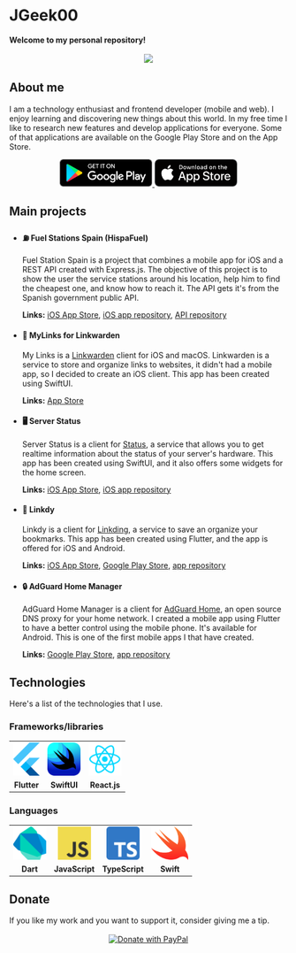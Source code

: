 <h1>JGeek00</h1>
<b>Welcome to my personal repository!</b>
<br>
<br>
<div align="center">
  <img src="https://github-readme-stats.vercel.app/api?username=JGeek00&show_icons=true&count_private=true" />
</div>

<h2>About me</h2>
<p>
  I am a technology enthusiast and frontend developer (mobile and web). I enjoy learning and discovering new things about this world. In my free time I like to research new features and develop applications for everyone. Some of that applications are available on the Google Play Store and on the App Store.
</p>
<div align="center">
  <a href="https://play.google.com/store/apps/dev?id=6730242602709677331&hl=es" target="_blank" rel="noopener noreferrer">
    <img src="./assets/google-play.png" height="50px">
  </a>
  <img src="./assets/app-store.svg" height="50px">
</div>

<h2>Main projects</h2>
<ul>
  <li>
    <h4>⛽️ Fuel Stations Spain (HispaFuel)</h4>
    <p>
      Fuel Station Spain is a project that combines a mobile app for iOS and a REST API created with Express.js. The objective of this project is to show the user the service stations around his location, help him to find the cheapest one, and know how to reach it. The API gets it's from the Spanish government public API.
    </p>
    <p>
      <b>Links:</b> <a href="https://apps.apple.com/es/app/hispafuel-gasolineras-espa%C3%B1a/id6720709096">iOS App Store</a>, <a href="https://github.com/JGeek00/fuel-stations-spain-ios">iOS app repository</a>, <a href="https://github.com/JGeek00/fuel-stations-spain-api">API repository</a>
    </p>
  </li>
  <li>
    <h4>🔗 MyLinks for Linkwarden</h4>
    <p>
      My Links is a <a href="https://linkwarden.app">Linkwarden</a> client for iOS and macOS. Linkwarden is a service to store and organize links to websites, it didn't had a mobile app, so I decided to create an iOS client. This app has been created using SwiftUI.
    </p>
    <p>
      <b>Links:</b> <a href="https://apps.apple.com/es/app/my-links-para-linkwarden/id6504573402">App Store</a>
    </p>
  </li>
  <li>
    <h4>🖥️ Server Status</h4>
    <p>
      Server Status is a client for <a href="https://github.com/dani3l0/Status">Status</a>, a service that allows you to get realtime information about the status of your server's hardware. This app has been created using SwiftUI, and it also offers some widgets for the home screen.
    </p>
    <p>
      <b>Links:</b> <a href="https://apps.apple.com/es/app/server-status-server-monitor/id6479648296">iOS App Store</a>, <a href="https://github.com/JGeek00/server-status">iOS app repository</a>
    </p>
  </li>
  <li>
    <h4>🔗 Linkdy</h4>
    <p>
      Linkdy is a client for <a href="https://github.com/sissbruecker/linkding">Linkding</a>, a service to save an organize your bookmarks. This app has been created using Flutter, and the app is offered for iOS and Android.
    </p>
    <p>
      <b>Links:</b> <a href="https://apps.apple.com/es/app/linkdy/id6479930976">iOS App Store</a>, <a href="https://play.google.com/store/apps/details?id=com.jgeek00.linkdy">Google Play Store</a>, <a href="https://github.com/JGeek00/linkdy">app repository</a>
    </p>
  </li>
  <li>
    <h4>🔒 AdGuard Home Manager</h4>
    <p>
      AdGuard Home Manager is a client for <a href="https://github.com/AdguardTeam/AdGuardHome">AdGuard Home</a>, an open source DNS proxy for your home network. I created a mobile app using Flutter to have a better control using the mobile phone. It's available for Android. This is one of the first mobile apps I that have created.
    </p>
    <p>
      <b>Links:</b> <a href="https://play.google.com/store/apps/details?id=com.jgeek00.adguard_home_manager">Google Play Store</a>, <a href="https://github.com/JGeek00/adguard-home-manager">app repository</a>
    </p>
  </li>
</ul>

<h2>Technologies</h2>
<p>Here's a list of the technologies that I use.</p>

<h3>Frameworks/libraries</h3>

<table>
  <tr>
    <td align="center" valign="middle">
      <img src="./assets/flutter.png" alt="flutter" height="60px" />
    </td>
    <td align="center" valign="middle">
      <img src="./assets/swiftui.png" alt="swiftui" height="60px" />
    </td>
    <td align="center" valign="middle">
      <img src="./assets/react.webp" alt="reactjs"  height="60px" />
    </td>
  </tr>
  <tr>
    <td align="center" valign="middle">
      <b>Flutter</b>
    </td>
    <td align="center" valign="middle">
      <b>SwiftUI</b>
    </td>
    <td align="center" valign="middle">
      <b>React.js</b>
    </td>
  </tr>
</table>

<h3>Languages</h3>

<table>
  <tr>
    <td align="center" valign="middle">
      <img src="./assets/dart.png" alt="dart" height="60px" />
    </td>
    <td align="center" valign="middle">
      <img src="./assets/javascript.png" alt="javascript" height="60px" />
    </td>
    <td align="center" valign="middle">
      <img src="./assets/typescript.png" alt="typescript"  height="60px" />
    </td>
    <td align="center" valign="middle">
      <img src="./assets/swift.png" alt="typescript"  height="60px" />
    </td>
  </tr>
  <tr>
    <td align="center" valign="middle">
      <b>Dart</b>
    </td>
    <td align="center" valign="middle">
      <b>JavaScript</b>
    </td>
    <td align="center" valign="middle">
      <b>TypeScript</b>
    </td>
    <td align="center" valign="middle">
      <b>Swift</b>
    </td>
  </tr>
</table>

<h2>Donate</h2>
If you like my work and you want to support it, consider giving me a tip.
<div align="center">
<br>
<a href="https://www.paypal.com/donate/?hosted_button_id=T63UK6AVL3MG8">
  <img src="https://raw.githubusercontent.com/stefan-niedermann/paypal-donate-button/master/paypal-donate-button.png" alt="Donate with PayPal" height="100" />
</a>
</div>